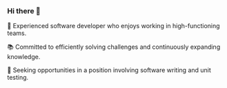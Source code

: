 ### Hi there 👋

🤝 Experienced software developer who enjoys working in high-functioning teams. 

📚 Committed to efficiently solving challenges and continuously expanding knowledge. 

🧪 Seeking opportunities in a position involving software writing and unit testing.

<!--
**hamdirizal/hamdirizal** is a ✨ _special_ ✨ repository because its `README.md` (this file) appears on your GitHub profile.

Here are some ideas to get you started:

- 🔭 I’m currently working on ....
- 🌱 I’m currently learning ...
- 👯 I’m looking to collaborate on ...
- 🤔 I’m looking for help with ...
- 💬 Ask me about ...
- 📫 How to reach me: ...
- 😄 Pronouns: ...
- ⚡ Fun fact: ...
-->
